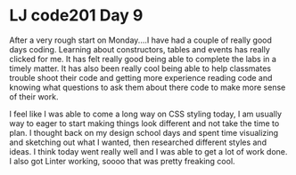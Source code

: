 # LJ code201 Day 9

After a very rough start on Monday....I have had a couple of really good days coding. Learning about constructors, tables and events has really clicked for me. It has felt really good being able to complete the labs in a timely matter. It has also been really cool being able to help classmates trouble shoot their code and getting more experience reading code and knowing what questions to ask them about there code to make more sense of their work.

I feel like I was able to come a long way on CSS styling today, I am usually way to eager to start making things look different and not take the time to plan. I thought back on my design school days and spent time visualizing and sketching out what I wanted, then researched different styles and ideas. I think today went really well and I was able to get a lot of work done. I also got Linter working, soooo that was pretty freaking cool.
